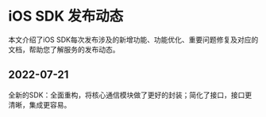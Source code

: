 # iOS SDK 发布动态

本文介绍了iOS SDK每次发布涉及的新增功能、功能优化、重要问题修复及对应的文档，帮助您了解服务的发布动态。

## 2022-07-21

全新的SDK：全面重构，将核心通信模块做了更好的封装；简化了接口，接口更清晰，集成更容易。